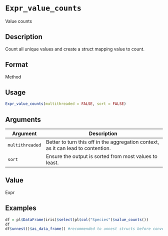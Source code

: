 # `Expr_value_counts`

Value counts


## Description

Count all unique values and create a struct mapping value to count.


## Format

Method


## Usage

```r
Expr_value_counts(multithreaded = FALSE, sort = FALSE)
```


## Arguments

Argument      |Description
------------- |----------------
`multithreaded`     |     Better to turn this off in the aggregation context, as it can lead to contention.
`sort`     |     Ensure the output is sorted from most values to least.


## Value

Expr


## Examples

```r
df = pl$DataFrame(iris)$select(pl$col("Species")$value_counts())
df
df$unnest()$as_data_frame() #recommended to unnest structs before converting to R
```


